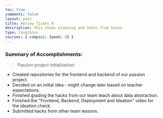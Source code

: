 ```yaml
---
toc: true
comments: false
layout: post
title: Review Ticket 8
description: This shows planning and notes from hacks.
type: tangibles
courses: { compsci: {week: 8} }
---
```


### Summary of Accomplishments:
> Passion project initialization:
- Created repositories for the frontend and backend of our passion project.
- Decided on an initial idea - might change later based on teacher expectations.
- Finished grading the hacks from our team teach about data abstraction.
- Finished the "Frontend, Backend, Deployment and Ideation" video for the ideation check.
- Submitted hacks from other team lessons.